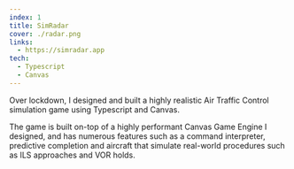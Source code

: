```yaml
---
index: 1
title: SimRadar
cover: ./radar.png
links:
  - https://simradar.app
tech:
  - Typescript
  - Canvas
---
```

Over lockdown, I designed and built a highly realistic Air Traffic Control simulation game using Typescript and Canvas.

The game is built on-top of a highly performant Canvas Game Engine I designed, and has numerous features such as a command interpreter, predictive completion and aircraft that simulate real-world procedures such as ILS approaches and VOR holds.
